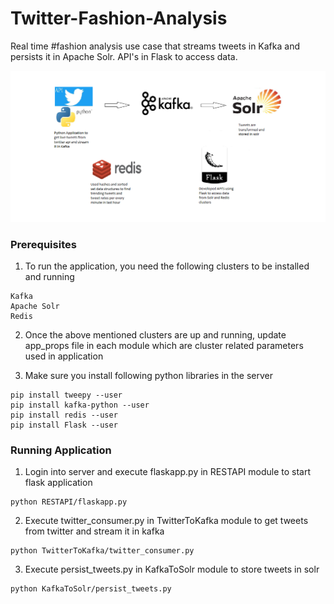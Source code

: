 # Twitter-Fashion-Analysis
Real time #fashion analysis use case that streams tweets in Kafka and persists it in Apache Solr. API's in Flask to access data.

![alt text](https://github.com/syam10/Twitter-Fashion-Analysis/blob/master/flow_diagram.png)


### Prerequisites

1. To run the application, you need the following clusters to be installed and running
```
Kafka
Apache Solr
Redis
```

2. Once the above mentioned clusters are up and running, update app_props file in each module which are cluster related parameters used in application

3. Make sure you install following python libraries in the server
```
pip install tweepy --user
pip install kafka-python --user
pip install redis --user
pip install Flask --user
```

### Running Application

1. Login into server and execute flaskapp.py in RESTAPI module to start flask application
```
python RESTAPI/flaskapp.py
```
2. Execute twitter_consumer.py in TwitterToKafka module to get tweets from twitter and stream it in kafka
```
python TwitterToKafka/twitter_consumer.py
```
3. Execute persist_tweets.py in KafkaToSolr module to store tweets in solr
```
python KafkaToSolr/persist_tweets.py
```
